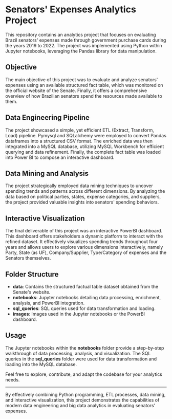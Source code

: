 # Senators' Expenses Analytics Project

This repository contains an analytics project that focuses on evaluating Brazil senators' expenses made through government purchase cards during the years 2019 to 2022. The project was implemented using Python within Jupyter notebooks, leveraging the Pandas library for data manipulation.

## Objective

The main objective of this project was to evaluate and analyze senators' expenses using an available structured fact table, which was monitored on the official website of the Senate. Finally, it offers a comprehensive overview of how Brazilian senators spend the resources made available to them.

## Data Engineering Pipeline

The project showcased a simple, yet efficient ETL (Extract, Transform, Load) pipeline. Pymysql and SQLalchemy were employed to convert Pandas dataframes into a structured CSV format. The enriched data was then integrated into a MySQL database, utilizing MySQL Workbench for efficient querying and data refinement. Finally, the complete fact table was loaded into Power BI to compose an interactive dashboard.

## Data Mining and Analysis

The project strategically employed data mining techniques to uncover spending trends and patterns across different dimensions. By analyzing the data based on political parties, states, expense categories, and suppliers, the project provided valuable insights into senators' spending behaviors.

## Interactive Visualization

The final deliverable of this project was an interactive PowerBI dashboard. This dashboard offers stakeholders a dynamic platform to interact with the refined dataset. It effectively visualizes spending trends throughout four years and allows users to explore various dimensions interactively, namely Party, State (as UF), Company/Supplier, Type/Category of expenses and the Senators themselves.

## Folder Structure

- **data**: Contains the structured factual table dataset obtained from the Senate's website.
- **notebooks**: Jupyter notebooks detailing data processing, enrichment, analysis, and PowerBI integration.
- **sql_queries**: SQL queries used for data transformation and loading.
- **images**: Images used in the Jupyter notebooks or the PowerBI dashboard.

## Usage

The Jupyter notebooks within the **notebooks** folder provide a step-by-step walkthrough of data processing, analysis, and visualization. The SQL queries in the **sql_queries** folder were used for data transformation and loading into the MySQL database.

Feel free to explore, contribute, and adapt the codebase for your analytics needs.

---

By effectively combining Python programming, ETL processes, data mining, and interactive visualization, this project demonstrates the capabilities of modern data engineering and big data analytics in evaluating senators' expenses.

